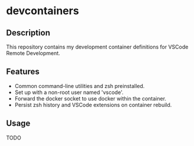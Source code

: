 # devcontainers
## Description
This repository contains my development container definitions for VSCode Remote Development.
## Features
- Common command-line utilities and zsh preinstalled.
- Set up with a non-root user named 'vscode'.
- Forward the docker socket to use docker within the container.
- Persist zsh history and VSCode extensions on container rebuild.
## Usage
TODO
